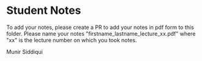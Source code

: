 # Student Notes

To add your notes, please create a PR to add your notes in pdf form to this folder. Please name your notes "firstname_lastname_lecture_xx.pdf" where "xx" is the lecture number on which you took notes.

Munir Siddiqui